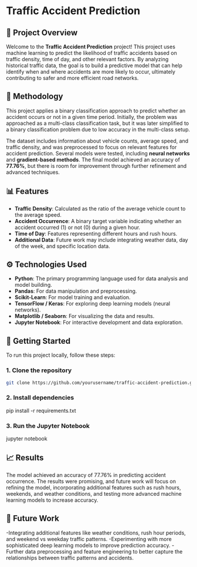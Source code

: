 # Traffic Accident Prediction

## 🚗 **Project Overview**

Welcome to the **Traffic Accident Prediction** project! This project uses machine learning to predict the likelihood of traffic accidents based on traffic density, time of day, and other relevant factors. By analyzing historical traffic data, the goal is to build a predictive model that can help identify when and where accidents are more likely to occur, ultimately contributing to safer and more efficient road networks.

## 🧠 **Methodology**

This project applies a binary classification approach to predict whether an accident occurs or not in a given time period. Initially, the problem was approached as a multi-class classification task, but it was later simplified to a binary classification problem due to low accuracy in the multi-class setup.

The dataset includes information about vehicle counts, average speed, and traffic density, and was preprocessed to focus on relevant features for accident prediction. Several models were tested, including **neural networks** and **gradient-based methods**. The final model achieved an accuracy of **77.76%**, but there is room for improvement through further refinement and advanced techniques.

## 📊 **Features**

- **Traffic Density**: Calculated as the ratio of the average vehicle count to the average speed.
- **Accident Occurrence**: A binary target variable indicating whether an accident occurred (1) or not (0) during a given hour.
- **Time of Day**: Features representing different hours and rush hours.
- **Additional Data**: Future work may include integrating weather data, day of the week, and specific location data.

## ⚙️ **Technologies Used**

- **Python**: The primary programming language used for data analysis and model building.
- **Pandas**: For data manipulation and preprocessing.
- **Scikit-Learn**: For model training and evaluation.
- **TensorFlow / Keras**: For exploring deep learning models (neural networks).
- **Matplotlib / Seaborn**: For visualizing the data and results.
- **Jupyter Notebook**: For interactive development and data exploration.

## 🚀 **Getting Started**

To run this project locally, follow these steps:

### 1. Clone the repository
```bash
git clone https://github.com/yourusername/traffic-accident-prediction.git
```
### 2. Install dependencies

pip install -r requirements.txt

### 3. Run the Jupyter Notebook

jupyter notebook

## 📈 Results

The model achieved an accuracy of 77.76% in predicting accident occurrence. The results were promising, and future work will focus on refining the model, incorporating additional features such as rush hours, weekends, and weather conditions, and testing more advanced machine learning models to increase accuracy.

## 🔮 Future Work

-Integrating additional features like weather conditions, rush hour periods, and weekend vs weekday traffic patterns.
-Experimenting with more sophisticated deep learning models to improve prediction accuracy.
-Further data preprocessing and feature engineering to better capture the relationships between traffic patterns and accidents.





